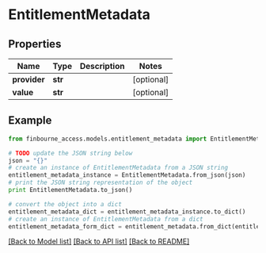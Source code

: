# EntitlementMetadata


## Properties
Name | Type | Description | Notes
------------ | ------------- | ------------- | -------------
**provider** | **str** |  | [optional] 
**value** | **str** |  | [optional] 

## Example

```python
from finbourne_access.models.entitlement_metadata import EntitlementMetadata

# TODO update the JSON string below
json = "{}"
# create an instance of EntitlementMetadata from a JSON string
entitlement_metadata_instance = EntitlementMetadata.from_json(json)
# print the JSON string representation of the object
print EntitlementMetadata.to_json()

# convert the object into a dict
entitlement_metadata_dict = entitlement_metadata_instance.to_dict()
# create an instance of EntitlementMetadata from a dict
entitlement_metadata_form_dict = entitlement_metadata.from_dict(entitlement_metadata_dict)
```
[[Back to Model list]](../README.md#documentation-for-models) [[Back to API list]](../README.md#documentation-for-api-endpoints) [[Back to README]](../README.md)


